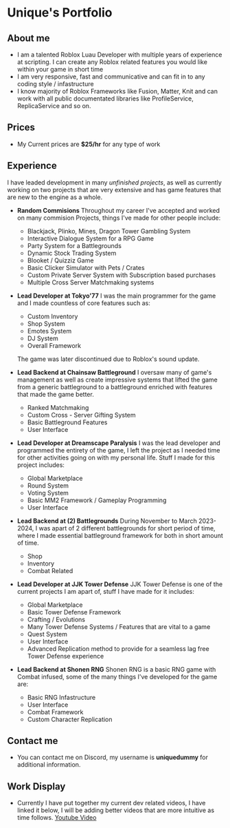 # Unique's Portfolio

## About me
- I am a talented Roblox Luau Developer with multiple years of experience at scripting. I can create any Roblox related features you would like within your game in short time
- I am very responsive, fast and communicative and can fit in to any coding style / infastructure
- I know majority of Roblox Frameworks like Fusion, Matter, Knit and can work with all public documentated libraries like ProfileService, ReplicaService and so on.

## Prices
- My Current prices are **$25/hr** for any type of work

## Experience
I have leaded development in many *unfinished projects*, as well as currently working on two projects that are very extensive and has game features that are new to the engine as a whole.

- **Random Commisions**
 Throughout my career I've accepted and worked on many commision Projects, things I've made for other people include:
  - Blackjack, Plinko, Mines, Dragon Tower Gambling System
  - Interactive Dialogue System for a RPG Game
  - Party System for a Battlegrounds
  - Dynamic Stock Trading System
  - Blooket / Quizziz Game
  - Basic Clicker Simulator with Pets / Crates
  - Custom Private Server System with Subscription based purchases
  - Multiple Cross Server Matchmaking systems

- **Lead Developer at Tokyo'77**
  I was the main programmer for the game and I made countless of core features such as:
   - Custom Inventory
   - Shop System
   - Emotes System
   - DJ System
   - Overall Framework

  The game was later discontinued due to Roblox's sound update.

- **Lead Backend at Chainsaw Battleground**
  I oversaw many of game's management as well as create impressive systems that lifted the game from a generic battleground to a battleground enriched with features that made the game better.
    - Ranked Matchmaking
    - Custom Cross - Server Gifting System
    - Basic Battleground Features
    - User Interface

- **Lead Developer at Dreamscape Paralysis**
  I was the lead developer and programmed the entirety of the game, I left the project as I needed time for other activities going on with my personal life. Stuff I made for this project includes:
    - Global Marketplace
    - Round System
    - Voting System
    - Basic MM2 Framework / Gameplay Programming
    - User Interface

- **Lead Backend at (2) Battlegrounds**
  During November to March 2023-2024, I was apart of 2 different battlegrounds for short period of time, where I made essential battleground framework for both in short amount of time.
    - Shop
    - Inventory
    - Combat Related

- **Lead Developer at JJK Tower Defense**
  JJK Tower Defense is one of the current projects I am apart of, stuff I have made for it includes:
    - Global Marketplace
    - Basic Tower Defense Framework
    - Crafting / Evolutions
    - Many Tower Defense Systems / Features that are vital to a game
    - Quest System
    - User Interface
    - Advanced Replication method to provide for a seamless lag free Tower Defense experience

- **Lead Backend at Shonen RNG**
  Shonen RNG is a basic RNG game with Combat infused, some of the many things I've developed for the game are:
    - Basic RNG Infastructure
    - User Interface
    - Combat Framework
    - Custom Character Replication

## Contact me
- You can contact me on Discord, my username is **uniquedummy** for additional information.

## Work Display
- Currently I have put together my current dev related videos, I have linked it below, I will be adding better videos that are more intuitive as time follows.
   [Youtube Video](https://youtu.be/mAeEHZPVACs)
